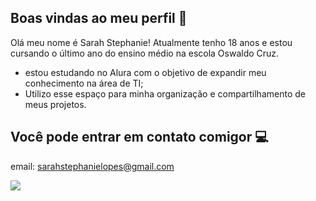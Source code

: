 ## Boas vindas ao meu perfil 👋

Olá meu nome é Sarah Stephanie! Atualmente tenho 18 anos e estou cursando o último ano do ensino médio na escola Oswaldo Cruz.
- estou estudando no Alura com o objetivo de expandir meu conhecimento na área de TI;
- Utilizo esse espaço para minha organização e compartilhamento de meus projetos.

## Você pode entrar em contato comigor 💻

email: sarahstephanielopes@gmail.com





![](https://media1.tenor.com/m/QCSQIOrY_LYAAAAd/fisheye-fluttershy-fisheye.gif)
